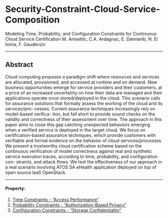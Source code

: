 # Security-Constraint-Cloud-Service-Composition
Modeling Time, Probability, and Configuration Constraints for Continuous Cloud Service Certification M. Anisettic, C.A. Ardagnac, E. Damianib, N. El Ioinia, F. Gaudenzic
***
## Abstract 

Cloud computing proposes a paradigm shift where resources and services are allocated, provisioned, and accessed at runtime and on demand. New business opportunities emerge for service providers and their customers, at a price of an increased uncertainty on how their data are managed and their applications operate once stored/deployed in the cloud. This scenario calls for assurance solutions that formally assess the working of the cloud and its services/pro- cesses. Current assurance techniques increasingly rely on model-based verifica- tion, but fall short to provide sound checks on the validity and correctness of their assessment over time. The approach in this paper aims to close this gap catching unexpected behaviors emerging when a verified service is deployed in the target cloud. We focus on certification-based assurance techniques, which provide customers with verifiable and formal evidence on the behavior of cloud services/processes. We present a trustworthy cloud certification scheme based on the continuous verification of model correctness against real and synthetic service execution traces, according to time, probability, and configuration con- straints, and attack flows. We test the effectiveness of our approach in a real scenario involving ATOS SA eHealth application deployed on top of open source IaaS OpenStack.
***
#### Property:
1. [Time Constraints - “Access Performance”](https://github.com/SESARLab/Security-Constraint-Cloud-Service-Composition)
2. [Probability Constraints - “Authorization-Based Privacy”](https://github.com/SESARLab/Security-Constraint-Cloud-Service-Composition)
3. [Configuration Constraints - “Storage Confidentiality”](https://github.com/SESARLab/Security-Constraint-Cloud-Service-Composition)
